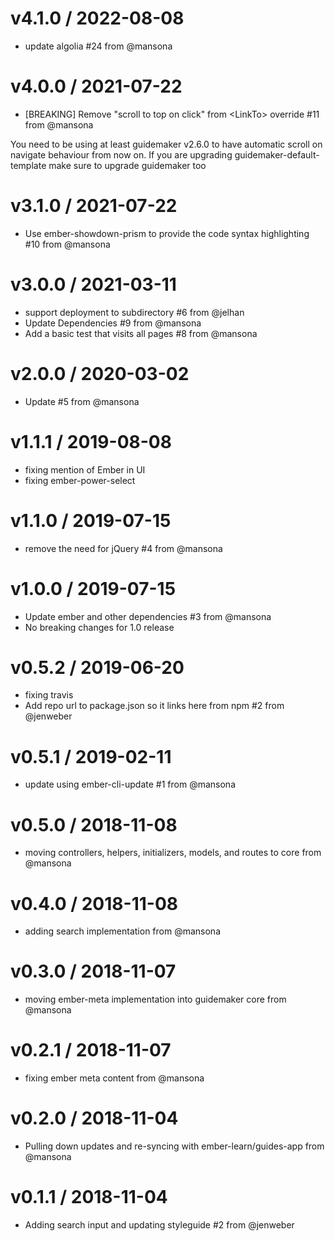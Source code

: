 v4.1.0 / 2022-08-08
==================

  * update algolia #24 from @mansona

v4.0.0 / 2021-07-22
==================

  * [BREAKING] Remove "scroll to top on click" from &lt;LinkTo&gt; override #11 from @mansona

You need to be using at least guidemaker v2.6.0 to have automatic scroll on navigate behaviour from now on. If you are upgrading guidemaker-default-template make sure to upgrade guidemaker too

v3.1.0 / 2021-07-22
==================

  * Use ember-showdown-prism to provide the code syntax highlighting #10 from @mansona

v3.0.0 / 2021-03-11
==================

  * support deployment to subdirectory #6 from @jelhan
  * Update Dependencies #9 from @mansona
  * Add a basic test that visits all pages #8 from @mansona

v2.0.0 / 2020-03-02
==================

  * Update #5 from @mansona

v1.1.1 / 2019-08-08
==================

  * fixing mention of Ember in UI
  * fixing ember-power-select

v1.1.0 / 2019-07-15
==================

  * remove the need for jQuery #4 from @mansona

v1.0.0 / 2019-07-15
==================

  * Update ember and other dependencies #3 from @mansona
  * No breaking changes for 1.0 release

v0.5.2 / 2019-06-20
==================

  * fixing travis
  * Add repo url to package.json so it links here from npm #2 from @jenweber

v0.5.1 / 2019-02-11
==================

  * update using ember-cli-update #1 from @mansona

v0.5.0 / 2018-11-08
==================

  * moving controllers, helpers, initializers, models, and routes to core from @mansona

v0.4.0 / 2018-11-08
==================

  * adding search implementation from @mansona

v0.3.0 / 2018-11-07
==================

  * moving ember-meta implementation into guidemaker core from @mansona

v0.2.1 / 2018-11-07
==================

  * fixing ember meta content from @mansona

v0.2.0 / 2018-11-04
==================

  * Pulling down updates and re-syncing with ember-learn/guides-app from @mansona

v0.1.1 / 2018-11-04
==================

  * Adding search input and updating styleguide #2 from @jenweber
